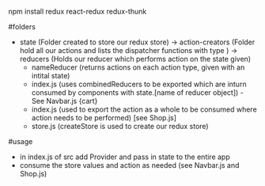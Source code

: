 npm install redux react-redux redux-thunk


#folders
- state (Folder created to store our redux store)
  -> action-creators (Folder hold all our actions and lists the dispatcher functions with type )
  -> reducers (Holds our reducer which performs action on the state given)
    - nameReducer (returns actions on each action type, given with an intital state)
    - index.js (uses combinedReducers to be exported which are inturn consumed by components with state.[name of reducer object]) - See Navbar.js {cart}
  - index.js (used to export the action as a whole to be consumed where action needs to be performed) [see Shop.js]
  - store.js (createStore is used to create our redux store)

#usage
- in index.js of src add Provider and pass in state to the entire app
- consume the store values and action as needed (see Navbar.js and Shop.js)